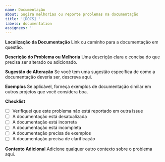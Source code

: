 ```yaml
---
name: Documentação
about: Sugira melhorias ou reporte problemas na documentação
title: '[DOCS] '
labels: documentation
assignees: ''
---
```


**Localização da Documentação**
Link ou caminho para a documentação em questão.

**Descrição do Problema ou Melhoria**
Uma descrição clara e concisa do que precisa ser alterado ou adicionado.

**Sugestão de Alteração**
Se você tem uma sugestão específica de como a documentação deveria ser, descreva aqui.

**Exemplos**
Se aplicável, forneça exemplos de documentação similar em outros projetos que você considera boa.

**Checklist**
- [ ] Verifiquei que este problema não está reportado em outra issue
- [ ] A documentação está desatualizada
- [ ] A documentação está incorreta
- [ ] A documentação está incompleta
- [ ] A documentação precisa de exemplos
- [ ] A documentação precisa de clarificação

**Contexto Adicional**
Adicione qualquer outro contexto sobre o problema aqui.
